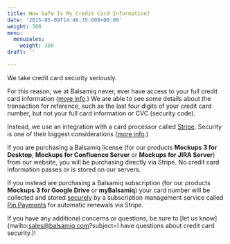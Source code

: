 ```yaml
---
title: How Safe Is My Credit Card Information?
date: '2015-05-09T14:46:35.000+00:00'
weight: 360
menu:
  menusales:
    weight: 360
draft: ''

---
```


We take credit card security seriously.

For this reason, we at Balsamiq never, ever have access to your full credit card information ([more info](/sales/pos/).) We are able to see some details about the transaction for reference, such as the last four digits of your credit card number, but not your full card information or CVC (security code).

Instead, we use an integration with a card processor called [Stripe](https://stripe.com/). Security is one of their biggest considerations ([more info](https://stripe.com/help/security).)

If you are purchasing a Balsamiq license (for our products **Mockups 3 for Desktop**, **Mockups for Confluence Server** or **Mockups for JIRA Server**) from our website, you will be purchasing directly via Stripe. No credit card information passes or is stored on our servers.

If you instead are purchasing a Balsamiq subscription (for our products **Mockups 3 for Google Drive** or **myBalsamiq**) your card number will be collected and stored [securely](https://subs.pinpayments.com/info/faq) by a subscription management service called [Pin Payments](https://subs.pinpayments.com/) for automatic renewals via Stripe.

If you have any additional concerns or questions, be sure to [let us know](mailto:sales@balsamiq.com?subject=I have questions about credit card security.)!